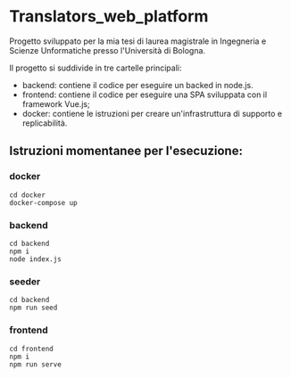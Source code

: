 # Translators_web_platform

Progetto sviluppato per la mia tesi di laurea magistrale in Ingegneria e Scienze Unformatiche presso l'Università di Bologna.

Il progetto si suddivide in tre cartelle principali:
- backend: contiene il codice per eseguire un backed in node.js.
- frontend: contiene il codice per eseguire una SPA sviluppata con il framework Vue.js;
- docker: contiene le istruzioni per creare un'infrastruttura di supporto e replicabilità.

## Istruzioni momentanee per l'esecuzione:

### docker
```
cd docker
docker-compose up
```
### backend
```
cd backend
npm i
node index.js
```
### seeder
```
cd backend
npm run seed
```
### frontend
```
cd frontend
npm i
npm run serve
```
